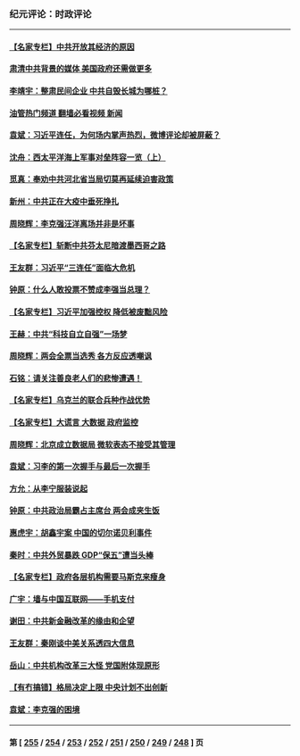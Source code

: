 ### 纪元评论：时政评论
---
#### [【名家专栏】中共开放其经济的原因](../../pages/nsc1025/n13949451.md?03140330) 
#### [肃清中共背景的媒体 美国政府还需做更多](../../pages/nsc1025/n13949075.md?03140330) 
#### [李靖宇：整肃民间企业 中共自毁长城为哪桩？](../../pages/nsc1025/n13949584.md?03140330) 
#### [油管热门频道 翻墙必看视频 新闻](ok?03140330)
#### [袁斌：习近平连任，为何场内掌声热烈，微博评论却被屏蔽？](../../pages/nsc1025/n13949208.md?03140330) 
#### [沈舟：西太平洋海上军事对垒阵容一览（上）](../../pages/nsc1025/n13948876.md?03140330) 
#### [觅真：奉劝中共河北省当局切莫再延续迫害政策](../../pages/nsc1025/n13948886.md?03140330) 
#### [新州：中共正在大疫中垂死挣扎](../../pages/nsc1025/n13948847.md?03140330) 
#### [周晓辉：李克强汪洋离场并非是坏事](../../pages/nsc1025/n13948801.md?03140330) 
#### [【名家专栏】斩断中共芬太尼暗渡墨西哥之路](../../pages/nsc1025/n13948027.md?03140330) 
#### [王友群：习近平“三连任”面临大危机](../../pages/nsc1025/n13948171.md?03140330) 
#### [钟原：什么人敢投票不赞成李强当总理？](../../pages/nsc1025/n13948195.md?03140330) 
#### [【名家专栏】习近平加强控权 降低被废黜风险](../../pages/nsc1025/n13948006.md?03140330) 
#### [王赫：中共“科技自立自强”一场梦](../../pages/nsc1025/n13947913.md?03140330) 
#### [周晓辉：两会全票当选秀 各方反应透嘲讽](../../pages/nsc1025/n13948062.md?03140330) 
#### [石铭：请关注善良老人们的悲惨遭遇！](../../pages/nsc1025/n13947603.md?03140330) 
#### [【名家专栏】乌克兰的联合兵种作战优势](../../pages/nsc1025/n13947418.md?03140330) 
#### [【名家专栏】大谎言 大数据 政府监控](../../pages/nsc1025/n13945647.md?03140330) 
#### [周晓辉：北京成立数据局 微软表态不接受其管理](../../pages/nsc1025/n13947413.md?03140330) 
#### [袁斌：习李的第一次握手与最后一次握手](../../pages/nsc1025/n13947330.md?03140330) 
#### [方允：从李宁服装说起](../../pages/nsc1025/n13947217.md?03140330) 
#### [钟原：中共政治局霸占主席台 两会成夹生饭](../../pages/nsc1025/n13947015.md?03140330) 
#### [惠虎宇：胡鑫宇案 中国的切尔诺贝利事件](../../pages/nsc1025/n13942916.md?03140330) 
#### [秦时：中共外贸暴跌 GDP“保五”遭当头棒](../../pages/nsc1025/n13946953.md?03140330) 
#### [【名家专栏】政府各层机构需要马斯克来瘦身](../../pages/nsc1025/n13946581.md?03140330) 
#### [广宇：墙与中国互联网——手机支付](../../pages/nsc1025/n13946935.md?03140330) 
#### [谢田：中共新金融改革的缘由和企望](../../pages/nsc1025/n13946884.md?03140330) 
#### [王友群：秦刚谈中美关系透四大信息](../../pages/nsc1025/n13945976.md?03140330) 
#### [岳山：中共机构改革三大怪 党国附体现原形](../../pages/nsc1025/n13946235.md?03140330) 
#### [【有冇搞错】格局决定上限 中央计划不出创新](../../pages/nsc1025/n13946409.md?03140330) 
#### [袁斌：李克强的困境](../../pages/nsc1025/n13946369.md?03140330) 

---
#### 第 [ [255](./255.md?03140330) / [254](./254.md?03140330) / [253](./253.md?03140330) / [252](./252.md?03140330) / [251](./251.md?03140330) / [250](./250.md?03140330) / [249](./249.md?03140330) / [248](./248.md?03140330) ] 页
